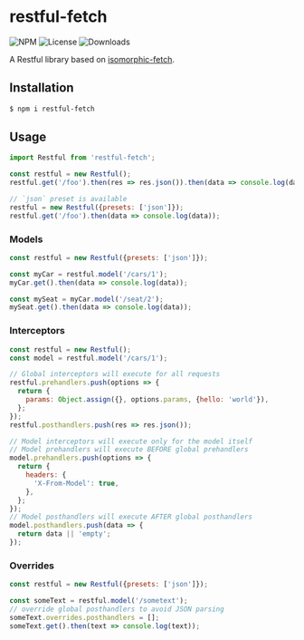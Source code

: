 # restful-fetch

![NPM](https://img.shields.io/npm/v/restful-fetch.svg)
![License](https://img.shields.io/npm/l/restful-fetch.svg)
![Downloads](https://img.shields.io/npm/dt/restful-fetch.svg)

A Restful library based on [isomorphic-fetch](https://github.com/matthew-andrews/isomorphic-fetch).

## Installation

``` sh
$ npm i restful-fetch
```

## Usage

``` js
import Restful from 'restful-fetch';

const restful = new Restful();
restful.get('/foo').then(res => res.json()).then(data => console.log(data));

// `json` preset is available
restful = new Restful({presets: ['json']});
restful.get('/foo').then(data => console.log(data));
```

### Models
``` js
const restful = new Restful({presets: ['json']});

const myCar = restful.model('/cars/1');
myCar.get().then(data => console.log(data));

const mySeat = myCar.model('/seat/2');
mySeat.get().then(data => console.log(data));
```

### Interceptors
```js
const restful = new Restful();
const model = restful.model('/cars/1');

// Global interceptors will execute for all requests
restful.prehandlers.push(options => {
  return {
    params: Object.assign({}, options.params, {hello: 'world'}),
  };
});
restful.posthandlers.push(res => res.json());

// Model interceptors will execute only for the model itself
// Model prehandlers will execute BEFORE global prehandlers
model.prehandlers.push(options => {
  return {
    headers: {
      'X-From-Model': true,
    },
  };
});
// Model posthandlers will execute AFTER global posthandlers
model.posthandlers.push(data => {
  return data || 'empty';
});
```

### Overrides
```js
const restful = new Restful({presets: ['json']});

const someText = restful.model('/sometext');
// override global posthandlers to avoid JSON parsing
someText.overrides.posthandlers = [];
someText.get().then(text => console.log(text));
```

